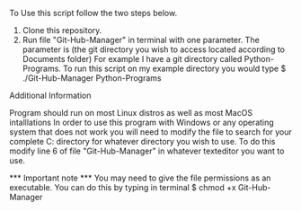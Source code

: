To Use this script follow the two steps below.

1. Clone this repository.
2. Run file "Git-Hub-Manager" in terminal with one parameter.
The parameter is (the git directory you wish to access located according to Documents folder)
For example I have a git directory called Python-Programs.
To run this script on my example directory you would type
    $ ./Git-Hub-Manager Python-Programs

Additional Information

  Program should run on most Linux distros as well as most MacOS intalllations 
  In order to use this program with Windows or any operating system that does not work you will need to modify the file to search for your complete C: directory 
  for whatever directory you wish to use. 
  To do this modify line 6 of file "Git-Hub-Manager" in whatever texteditor you want to use.

***  Important note ***
    You may need to give the file permissions as an executable. 
    You can do this by typing in terminal
    $ chmod +x Git-Hub-Manager
    
